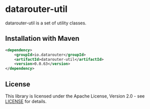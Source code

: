 # datarouter-util

datarouter-util is a set of utility classes.


## Installation with Maven

```xml
<dependency>
	<groupId>io.datarouter</groupId>
	<artifactId>datarouter-util</artifactId>
	<version>0.0.63</version>
</dependency>
```

## License

This library is licensed under the Apache License, Version 2.0 - see [LICENSE](../LICENSE) for details.
